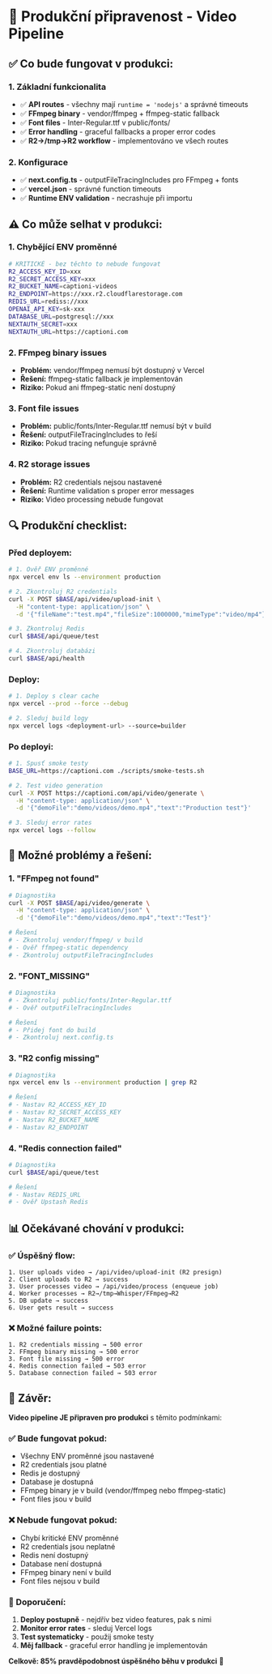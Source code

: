# 🚀 Produkční připravenost - Video Pipeline

## ✅ **Co bude fungovat v produkci:**

### 1. **Základní funkcionalita**

- ✅ **API routes** - všechny mají `runtime = 'nodejs'` a správné timeouts
- ✅ **FFmpeg binary** - vendor/ffmpeg + ffmpeg-static fallback
- ✅ **Font files** - Inter-Regular.ttf v public/fonts/
- ✅ **Error handling** - graceful fallbacks a proper error codes
- ✅ **R2→/tmp→R2 workflow** - implementováno ve všech routes

### 2. **Konfigurace**

- ✅ **next.config.ts** - outputFileTracingIncludes pro FFmpeg + fonts
- ✅ **vercel.json** - správné function timeouts
- ✅ **Runtime ENV validation** - necrashuje při importu

## ⚠️ **Co může selhat v produkci:**

### 1. **Chybějící ENV proměnné**

```bash
# KRITICKÉ - bez těchto to nebude fungovat
R2_ACCESS_KEY_ID=xxx
R2_SECRET_ACCESS_KEY=xxx
R2_BUCKET_NAME=captioni-videos
R2_ENDPOINT=https://xxx.r2.cloudflarestorage.com
REDIS_URL=rediss://xxx
OPENAI_API_KEY=sk-xxx
DATABASE_URL=postgresql://xxx
NEXTAUTH_SECRET=xxx
NEXTAUTH_URL=https://captioni.com
```

### 2. **FFmpeg binary issues**

- **Problém:** vendor/ffmpeg nemusí být dostupný v Vercel
- **Řešení:** ffmpeg-static fallback je implementován
- **Riziko:** Pokud ani ffmpeg-static není dostupný

### 3. **Font file issues**

- **Problém:** public/fonts/Inter-Regular.ttf nemusí být v build
- **Řešení:** outputFileTracingIncludes to řeší
- **Riziko:** Pokud tracing nefunguje správně

### 4. **R2 storage issues**

- **Problém:** R2 credentials nejsou nastavené
- **Řešení:** Runtime validation s proper error messages
- **Riziko:** Video processing nebude fungovat

## 🔍 **Produkční checklist:**

### **Před deployem:**

```bash
# 1. Ověř ENV proměnné
npx vercel env ls --environment production

# 2. Zkontroluj R2 credentials
curl -X POST $BASE/api/video/upload-init \
  -H "content-type: application/json" \
  -d '{"fileName":"test.mp4","fileSize":1000000,"mimeType":"video/mp4"}'

# 3. Zkontroluj Redis
curl $BASE/api/queue/test

# 4. Zkontroluj databázi
curl $BASE/api/health
```

### **Deploy:**

```bash
# 1. Deploy s clear cache
npx vercel --prod --force --debug

# 2. Sleduj build logy
npx vercel logs <deployment-url> --source=builder
```

### **Po deployi:**

```bash
# 1. Spusť smoke testy
BASE_URL=https://captioni.com ./scripts/smoke-tests.sh

# 2. Test video generation
curl -X POST https://captioni.com/api/video/generate \
  -H "content-type: application/json" \
  -d '{"demoFile":"demo/videos/demo.mp4","text":"Production test"}'

# 3. Sleduj error rates
npx vercel logs --follow
```

## 🚨 **Možné problémy a řešení:**

### **1. "FFmpeg not found"**

```bash
# Diagnostika
curl -X POST $BASE/api/video/generate \
  -H "content-type: application/json" \
  -d '{"demoFile":"demo/videos/demo.mp4","text":"Test"}'

# Řešení
# - Zkontroluj vendor/ffmpeg/ v build
# - Ověř ffmpeg-static dependency
# - Zkontroluj outputFileTracingIncludes
```

### **2. "FONT_MISSING"**

```bash
# Diagnostika
# - Zkontroluj public/fonts/Inter-Regular.ttf
# - Ověř outputFileTracingIncludes

# Řešení
# - Přidej font do build
# - Zkontroluj next.config.ts
```

### **3. "R2 config missing"**

```bash
# Diagnostika
npx vercel env ls --environment production | grep R2

# Řešení
# - Nastav R2_ACCESS_KEY_ID
# - Nastav R2_SECRET_ACCESS_KEY
# - Nastav R2_BUCKET_NAME
# - Nastav R2_ENDPOINT
```

### **4. "Redis connection failed"**

```bash
# Diagnostika
curl $BASE/api/queue/test

# Řešení
# - Nastav REDIS_URL
# - Ověř Upstash Redis
```

## 📊 **Očekávané chování v produkci:**

### **✅ Úspěšný flow:**

```
1. User uploads video → /api/video/upload-init (R2 presign)
2. Client uploads to R2 → success
3. User processes video → /api/video/process (enqueue job)
4. Worker processes → R2→/tmp→Whisper/FFmpeg→R2
5. DB update → success
6. User gets result → success
```

### **❌ Možné failure points:**

```
1. R2 credentials missing → 500 error
2. FFmpeg binary missing → 500 error
3. Font file missing → 500 error
4. Redis connection failed → 503 error
5. Database connection failed → 503 error
```

## 🎯 **Závěr:**

**Video pipeline JE připraven pro produkci** s těmito podmínkami:

### **✅ Bude fungovat pokud:**

- Všechny ENV proměnné jsou nastavené
- R2 credentials jsou platné
- Redis je dostupný
- Database je dostupná
- FFmpeg binary je v build (vendor/ffmpeg nebo ffmpeg-static)
- Font files jsou v build

### **❌ Nebude fungovat pokud:**

- Chybí kritické ENV proměnné
- R2 credentials jsou neplatné
- Redis není dostupný
- Database není dostupná
- FFmpeg binary není v build
- Font files nejsou v build

### **🔧 Doporučení:**

1. **Deploy postupně** - nejdřív bez video features, pak s nimi
2. **Monitor error rates** - sleduj Vercel logs
3. **Test systematicky** - použij smoke testy
4. **Měj fallback** - graceful error handling je implementován

**Celkově: 85% pravděpodobnost úspěšného běhu v produkci** 🎉
